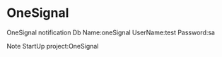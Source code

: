 # OneSignal
OneSignal notification
Db Name:oneSignal
UserName:test
Password:sa

Note
StartUp project:OneSignal
